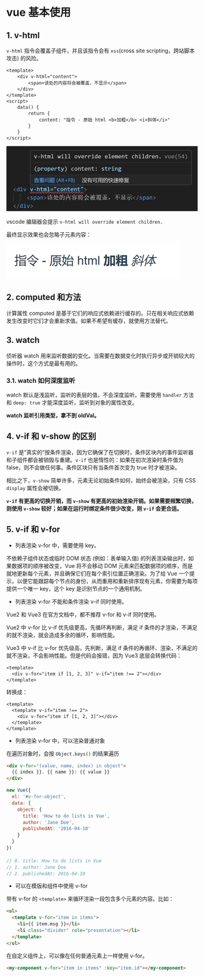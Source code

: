 # vue 基本使用

## 1. v-html

`v-html` 指令会覆盖子组件，并且该指令会有 `xss`(cross site scripting，跨站脚本攻击) 的风险。

```vue
<template>
    <div v-html="content">
        <span>该处的内容将会被覆盖，不显示</span>
    </div>
</template>
<script>
    data() {
        return {
            content: "指令 - 原始 html <b>加粗</b> <i>斜体</i>"
        }
    }
</script>
```

![v-html覆盖子元素vscode提示](./images/v-html.png)

vscode 编辑器会提示 `v-html will override element children.`

最终显示效果也会忽略子元素内容：

![v-html覆盖子元素](./images/v-html2.png)

## 2. computed 和方法

计算属性 computed 是基于它们的响应式依赖进行缓存的。只在相关响应式依赖发生改变时它们才会重新求值。如果不希望有缓存，就使用方法替代。

## 3. watch

侦听器 watch 用来监听数据的变化。当需要在数据变化时执行异步或开销较大的操作时，这个方式是最有用的。

### 3.1. watch 如何深度监听

watch 默认是浅监听，监听的表层的值，不会深度监听。需要使用 `handler` 方法和 `deep: true` 才能深度监听，监听到对象的属性改变。

**watch 监听引用类型，拿不到 oldVal。**

## 4. v-if 和 v-show 的区别

`v-if` 是“真实的”按条件渲染，因为它确保了在切换时，条件区块内的事件监听器和子组件都会被销毁与重建。`v-if` 也是惰性的：如果在初次渲染时条件值为 false，则不会做任何事。条件区块只有当条件首次变为 true 时才被渲染。

相比之下，`v-show` 简单许多，元素无论初始条件如何，始终会被渲染，只有 CSS `display` 属性会被切换。

**`v-if` 有更高的切换开销，而 `v-show` 有更高的初始渲染开销。如果需要频繁切换，则使用 `v-show` 较好；如果在运行时绑定条件很少改变，则 `v-if` 会更合适。**

## 5. v-if 和 v-for

- 列表渲染 v-for 中，需要使用 key。

不依赖子组件状态或临时 DOM 状态 (例如：表单输入值) 的列表渲染输出时，如果数据项的顺序被改变，Vue 将不会移动 DOM 元素来匹配数据项的顺序，而是就地更新每个元素，并且确保它们在每个索引位置正确渲染。为了给 Vue 一个提示，以便它能跟踪每个节点的身份，从而重用和重新排序现有元素，你需要为每项提供一个唯一 key，这个 key 是识别节点的一个通用机制。

- 列表渲染 v-for 不能和条件渲染 v-if 同时使用。

Vue2 和 Vue3 在官方文档中，都不推荐 v-for 和 v-if 同时使用。

Vue2 中 v-for 比 v-if 优先级更高，先循环再判断，满足 if 条件的才渲染，不满足的就不渲染，就会造成多余的循环，影响性能。

Vue3 中 v-if 比 v-for 优先级高，先判断，满足 if 条件的再循环、渲染，不满足的就不渲染，不会影响性能。但是代码会报错，因为 Vue3 底层会转换代码：
 
```vue
<template>
  <div v-for="item if [1, 2, 3]" v-if="item !== 2"></div>
</template>
```

转换成：

```vue
<template>
  <template v-if="item !== 2">
    <div v-for="item if [1, 2, 3]"></div>
  </template>
</template>
```

- 列表渲染 v-for 中，可以渲染普通对象

在遍历对象时，会按 `Object.keys()` 的结果遍历

```html
<div v-for="(value, name, index) in object">
  {{ index }}. {{ name }}: {{ value }}
</div>
```

```javascript
new Vue({
  el: '#v-for-object',
  data: {
    object: {
      title: 'How to do lists in Vue',
      author: 'Jane Doe',
      publishedAt: '2016-04-10'
    }
  }
})

// 0. title: How to do lists in Vue
// 1. author: Jane Doe
// 2. publishedAt: 2016-04-10
```

- 可以在模版和组件中使用 v-for

带有 v-for 的 `<template>` 来循环渲染一段包含多个元素的内容。比如：

```html
<ul>
  <template v-for="item in items">
    <li>{{ item.msg }}</li>
    <li class="divider" role="presentation"></li>
  </template>
</ul>
```

在自定义组件上，可以像在任何普通元素上一样使用 v-for。

```html
<my-component v-for="item in items" :key="item.id"></my-component>
```